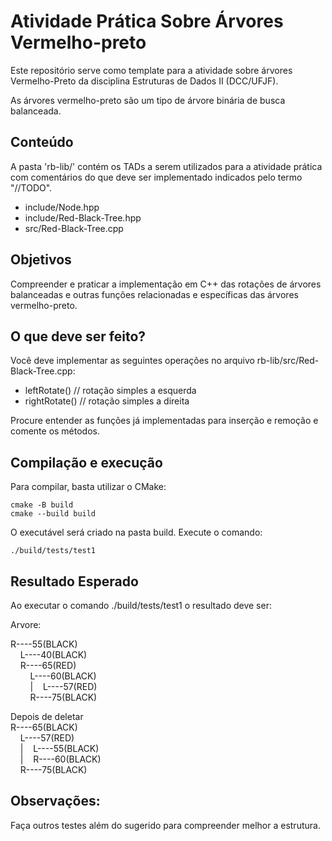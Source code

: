 # Atividade Prática Sobre Árvores Vermelho-preto

Este repositório serve como template para a atividade sobre árvores Vermelho-Preto da disciplina Estruturas de Dados II (DCC/UFJF).

As árvores vermelho-preto são um tipo de árvore binária de busca balanceada.

## Conteúdo

A pasta 'rb-lib/' contém os TADs a serem utilizados para a atividade prática com comentários do que deve ser implementado indicados pelo termo "//TODO".

- include/Node.hpp
- include/Red-Black-Tree.hpp
- src/Red-Black-Tree.cpp

## Objetivos 

Compreender e praticar a implementação em C++ das rotações de árvores balanceadas e outras funções relacionadas e específicas das árvores vermelho-preto.

## O que deve ser feito?

Você deve implementar as seguintes operações no arquivo rb-lib/src/Red-Black-Tree.cpp:

- leftRotate() // rotação simples a esquerda 
- rightRotate() // rotação simples a direita

Procure entender as funções já implementadas para inserção e remoção e comente os métodos.

## Compilação e execução

Para compilar, basta utilizar o CMake:

```
cmake -B build 
cmake --build build 
```

O executável será criado na pasta build. Execute o comando:

```
./build/tests/test1 
```


## Resultado Esperado

Ao executar o comando ./build/tests/test1 o resultado deve ser:

Arvore: 

R----55(BLACK)<br>
&nbsp;&nbsp;&nbsp;&nbsp;L----40(BLACK)<br>
   &nbsp;&nbsp;&nbsp;&nbsp;R----65(RED)<br>
      &nbsp;&nbsp;&nbsp;&nbsp;&nbsp;&nbsp;&nbsp;&nbsp;L----60(BLACK)<br>
      &nbsp;&nbsp;&nbsp;&nbsp;&nbsp;&nbsp;&nbsp;&nbsp;| &nbsp;&nbsp; L----57(RED)<br>
      &nbsp;&nbsp;&nbsp;&nbsp;&nbsp;&nbsp;&nbsp;&nbsp;R----75(BLACK)<br>

Depois de deletar<br>
R----65(BLACK)<br>
&nbsp;&nbsp;&nbsp;&nbsp;L----57(RED)<br>
&nbsp;&nbsp;&nbsp;&nbsp;| &nbsp;&nbsp; L----55(BLACK)<br>
&nbsp;&nbsp;&nbsp;&nbsp;| &nbsp;&nbsp;   R----60(BLACK)<br>
&nbsp;&nbsp;&nbsp;&nbsp;R----75(BLACK)<br>

## Observações:

Faça outros testes além do sugerido para compreender melhor a estrutura.

